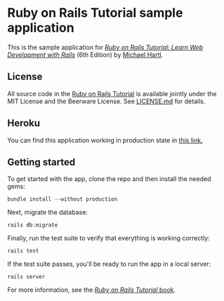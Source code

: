 # Ruby on Rails Tutorial sample application

This is the sample application for [*Ruby on Rails Tutorial:
Learn Web Development with Rails*](https://www.railstutorial.org/) (6th Edition)
by [Michael Hartl](https://www.michaelhartl.com/).

## License

All source code in the [Ruby on Rails Tutorial](https://www.railstutorial.org/)
is available jointly under the MIT License and the Beerware License. See [LICENSE.md](LICENSE.md) for details.

## Heroku

You can find this application working in production state in [this link.](https://wellerson-sample-app.herokuapp.com/)

## Getting started

To get started with the app, clone the repo and then install the needed gems:

```bundler
bundle install --without production
```

Next, migrate the database:

```rails
rails db:migrate
```

Finally, run the test suite to verify that everything is working correctly:

```rails
rails test
```

If the test suite passes, you'll be ready to run the app in a local server:

```rails
rails server
```

For more information, see the [*Ruby on Rails Tutorial* book](https://www.railstutorial.org/book).
